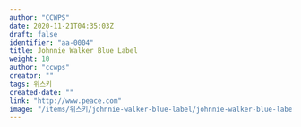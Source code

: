 ```yaml
---
author: "CCWPS"
date: 2020-11-21T04:35:03Z
draft: false
identifier: "aa-0004"
title: Johnnie Walker Blue Label
weight: 10
author: "ccwps"
creator: ""
tags: 위스키
created-date: ""
link: "http://www.peace.com"
image: "/items/위스키/johnnie-walker-blue-label/johnnie-walker-blue-label.jpg"
---
```

